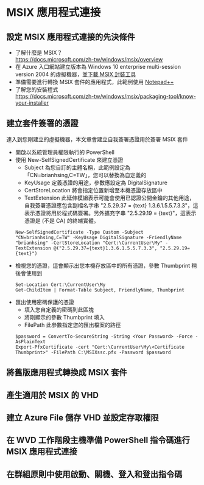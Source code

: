 # MSIX 應用程式連接

## 設定 MSIX 應用程式連接的先決條件
 - 了解什麼是 MSIX？<br>
   https://docs.microsoft.com/zh-tw/windows/msix/overview<br>
 - 在 Azure 入口網站建立版本為 Windows 10 enterprise multi-session version 2004 的虛擬機器，並[下載 MSIX 封裝工具](https://www.microsoft.com/en-us/p/msix-packaging-tool/9n5lw3jbcxkf)<br>
 - 準備需要進行轉換 MSIX 套件的應用程式，此範例使用 [Notepad++](https://notepad-plus-plus.org/downloads/v7.8.8/)<br>
 - 了解您的安裝程式<br>
   https://docs.microsoft.com/zh-tw/windows/msix/packaging-tool/know-your-installer
## 建立套件簽署的憑證
 連入到您剛建立的虛擬機器，本文章會建立自我簽署憑證用於簽署 MSIX 套件<br>
 - 開啟以系統管理員權限執行的 PowerShell<br>
 - 使用 New-SelfSignedCertificate 來建立憑證<br>
   - Subject 為您自訂的主體名稱，此範例設定為「CN=brianhsing,C=TW」，您可以替換為自定義的<br>
   - KeyUsage 定義憑證的用途，參數應設定為 DigitalSignature<br>
   - CertStoreLocation 將會指定位置新增至本機憑證存放區中<br>
   - TextExtension 此延伸模組表示可能會使用已認證公開金鑰的其他用途，自我簽署憑證應包含副檔名字串 "2.5.29.37 = {text} 1.3.6.1.5.5.7.3.3"，這表示憑證將用於程式碼簽署。另外擴充字串 "2.5.29.19 = {text}"，這表示憑證是 (不是 CA) 的終端實體。<br>
   ```
   New-SelfSignedCertificate -Type Custom -Subject "CN=brianhsing,C=TW" -KeyUsage DigitalSignature -FriendlyName "brianhsing" -CertStoreLocation "Cert:\CurrentUser\My" -TextExtension @("2.5.29.37={text}1.3.6.1.5.5.7.3.3", "2.5.29.19={text}")
   ```
 - 檢視您的憑證，這會顯示出您本機存放區中的所有憑證，參數 Thumbprint 稍後會使用到<br>
   ```
   Set-Location Cert:\CurrentUser\My
   Get-ChildItem | Format-Table Subject, FriendlyName, Thumbprint
   ```
 - 匯出使用密碼保護的憑證
   - 填入您自定義的密碼到此區塊 <Your Password><br>
   - 將剛顯示的參數 Thumbprint 填入 <Certificate Thumbprint><br>
   - FilePath 此參數指定您的匯出檔案的路徑<br>
   ```
   $password = ConvertTo-SecureString -String <Your Password> -Force -AsPlainText 
   Export-PfxCertificate -cert "Cert:\CurrentUser\My\<Certificate Thumbprint>" -FilePath C:\MSIXssc.pfx -Password $password
   ```
## 將舊版應用程式轉換成 MSIX 套件
## 產生適用於 MSIX 的 VHD
## 建立 Azure File 儲存 VHD 並設定存取權限
## 在 WVD 工作階段主機準備 PowerShell 指令碼進行 MSIX 應用程式連接
## 在群組原則中使用啟動、關機、登入和登出指令碼